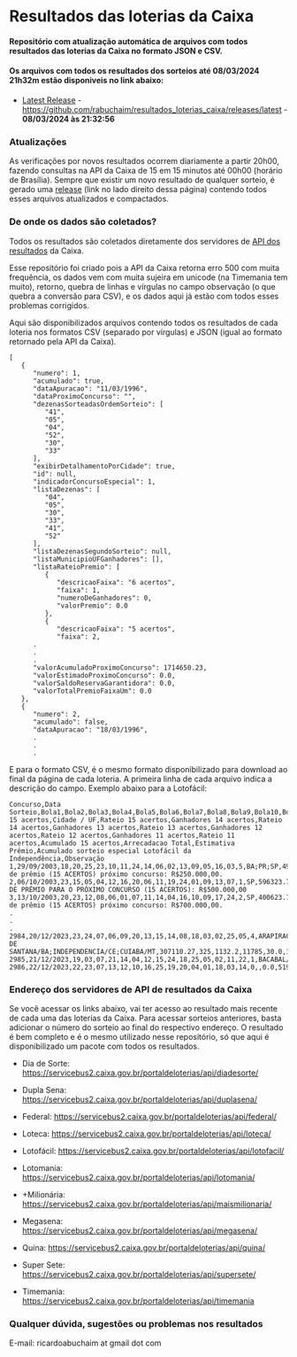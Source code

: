 # Resultados das loterias da Caixa

#### Repositório com atualização automática de arquivos com todos resultados das loterias da Caixa no formato JSON e CSV. 

#### Os arquivos com todos os resultados dos sorteios até <b><dia>08/03/2024 21h32m</dia></b> estão disponiveis no link abaixo:

- [Latest Release](https://github.com/rabuchaim/resultados_loterias_caixa/releases/latest) - https://github.com/rabuchaim/resultados_loterias_caixa/releases/latest - <b><diahora>08/03/2024 às 21:32:56</diahora></b>

### Atualizações

As verificações por novos resultados ocorrem diariamente a partir 20h00, fazendo consultas na API da Caixa de 15 em 15 minutos até 00h00 (horário de Brasília). Sempre que existir um novo resultado de qualquer sorteio, é gerado uma [release](https://github.com/rabuchaim/resultados_loterias_caixa/releases/latest) (link no lado direito dessa página) contendo todos esses arquivos atualizados e compactados.

### De onde os dados são coletados?

Todos os resultados são coletados diretamente dos servidores de [API dos resultados](#endere%C3%A7o-dos-servidores-de-api-de-resultados-da-caixa) da Caixa.

Esse repositório foi criado pois a API da Caixa retorna erro 500 com muita frequência, os dados vem com muita sujeira em unicode (na Timemania tem muito), retorno, quebra de linhas e vírgulas no campo observação (o que quebra a conversão para CSV), e os dados aqui já estão com todos esses problemas corrigidos.

Aqui são disponibilizados arquivos contendo todos os resultados de cada loteria nos formatos CSV (separado por vírgulas) e JSON (igual ao formato retornado pela API da Caixa).

```
[
   {
      "numero": 1,
      "acumulado": true,
      "dataApuracao": "11/03/1996",
      "dataProximoConcurso": "",
      "dezenasSorteadasOrdemSorteio": [
         "41",
         "05",
         "04",
         "52",
         "30",
         "33"
      ],
      "exibirDetalhamentoPorCidade": true,
      "id": null,
      "indicadorConcursoEspecial": 1,
      "listaDezenas": [
         "04",
         "05",
         "30",
         "33",
         "41",
         "52"
      ],
      "listaDezenasSegundoSorteio": null,
      "listaMunicipioUFGanhadores": [],
      "listaRateioPremio": [
         {
            "descricaoFaixa": "6 acertos",
            "faixa": 1,
            "numeroDeGanhadores": 0,
            "valorPremio": 0.0
         },
         {
            "descricaoFaixa": "5 acertos",
            "faixa": 2,
      .
      .
      .
      "valorAcumuladoProximoConcurso": 1714650.23,
      "valorEstimadoProximoConcurso": 0.0,
      "valorSaldoReservaGarantidora": 0.0,
      "valorTotalPremioFaixaUm": 0.0
   },
   {
      "numero": 2,
      "acumulado": false,
      "dataApuracao": "18/03/1996",
      .
      .
      .
```

E para o formato CSV, é o mesmo formato disponibilizado para download ao final da página de cada loteria. A primeira linha de cada arquivo indica a descrição do campo. Exemplo abaixo para a Lotofácil:

```
Concurso,Data Sorteio,Bola1,Bola2,Bola3,Bola4,Bola5,Bola6,Bola7,Bola8,Bola9,Bola10,Bola11,Bola12,Bola13,Bola14,Bola15,Ganhadores 15 acertos,Cidade / UF,Rateio 15 acertos,Ganhadores 14 acertos,Rateio 14 acertos,Ganhadores 13 acertos,Rateio 13 acertos,Ganhadores 12 acertos,Rateio 12 acertos,Ganhadores 11 acertos,Rateio 11 acertos,Acumulado 15 acertos,Arrecadacao Total,Estimativa Prêmio,Acumulado sorteio especial Lotofácil da Independência,Observação
1,29/09/2003,18,20,25,23,10,11,24,14,06,02,13,09,05,16,03,5,BA;PR;SP,49765.82,154,689.84,4645,10.0,48807,4.0,257593,2.0,0.0,0.0,0.0,0.0,Estimativa de prêmio (15 ACERTOS) próximo concurso: R$250.000,00.
2,06/10/2003,23,15,05,04,12,16,20,06,11,19,24,01,09,13,07,1,SP,596323.7,184,1388.95,6232,10.0,81252,4.0,478188,2.0,0.0,0.0,0.0,0.0,ESTIMATIVA DE PRÊMIO PARA O PRÓXIMO CONCURSO (15 ACERTOS): R$500.000,00
3,13/10/2003,20,23,12,08,06,01,07,11,14,04,16,10,09,17,24,2,SP,400623.7,158,2173.36,6897,10.0,96244,4.0,608211,2.0,0.0,0.0,0.0,0.0,Estimativa de prêmio (15 ACERTOS) próximo concurso: R$700.000,00.
.
.
.
2984,20/12/2023,23,24,07,06,09,20,13,15,14,08,18,03,02,25,05,4,ARAPIRACA/AL;FEIRA DE SANTANA/BA;INDEPENDENCIA/CE;CUIABA/MT,307110.27,325,1132.2,11785,30.0,128872,12.0,618720,6.0,0.0,19475994.0,1700000.0,36182149.07,
2985,21/12/2023,19,03,07,21,14,04,12,15,24,18,25,05,02,11,22,1,BACABAL/MA,1540162.83,227,2032.33,7590,30.0,99430,12.0,530440,6.0,0.0,18805680.0,1700000.0,36554769.12,
2986,22/12/2023,22,23,07,13,12,10,16,25,19,20,04,01,18,03,14,0,,0.0,519,792.97,12597,30.0,124041,12.0,601236,6.0,1373965.73,19929960.0,4000000.0,36887180.2,
```

### Endereço dos servidores de API de resultados da Caixa

Se você acessar os links abaixo, vai ter acesso ao resultado mais recente de cada uma das loterias da Caixa. Para acessar sorteios anteriores, basta adicionar o número do sorteio ao final do respectivo endereço. O resultado é bem completo e é o mesmo utilizado nesse repositório, só que aqui é disponibilizado um pacote com todos os resultados.

- Dia de Sorte: https://servicebus2.caixa.gov.br/portaldeloterias/api/diadesorte/

- Dupla Sena: https://servicebus2.caixa.gov.br/portaldeloterias/api/duplasena/

- Federal: https://servicebus2.caixa.gov.br/portaldeloterias/api/federal/

- Loteca: https://servicebus2.caixa.gov.br/portaldeloterias/api/loteca/

- Lotofácil: https://servicebus2.caixa.gov.br/portaldeloterias/api/lotofacil/

- Lotomania: https://servicebus2.caixa.gov.br/portaldeloterias/api/lotomania/

- +Milionária: https://servicebus2.caixa.gov.br/portaldeloterias/api/maismilionaria/

- Megasena: https://servicebus2.caixa.gov.br/portaldeloterias/api/megasena/

- Quina: https://servicebus2.caixa.gov.br/portaldeloterias/api/quina/

- Super Sete: https://servicebus2.caixa.gov.br/portaldeloterias/api/supersete/

- Timemania: https://servicebus2.caixa.gov.br/portaldeloterias/api/timemania


### Qualquer dúvida, sugestões ou problemas nos resultados

E-mail: ricardoabuchaim at gmail dot com